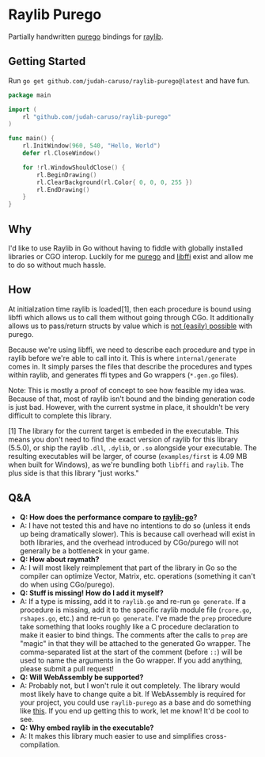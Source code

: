 # Raylib Purego

Partially handwritten [purego](https://github.com/ebitengine/purego) bindings for [raylib](https://www.raylib.com/).

## Getting Started

Run `go get github.com/judah-caruso/raylib-purego@latest` and have fun.

```go
package main

import (
	rl "github.com/judah-caruso/raylib-purego"
)

func main() {
	rl.InitWindow(960, 540, "Hello, World")
	defer rl.CloseWindow()

	for !rl.WindowShouldClose() {
		rl.BeginDrawing()
		rl.ClearBackground(rl.Color{ 0, 0, 0, 255 })
		rl.EndDrawing()
	}
}
```

## Why

I'd like to use Raylib in Go without having to fiddle with globally installed libraries or CGO interop. Luckily for me [purego](https://github.com/ebitengine/purego) and [libffi](https://github.com/judah-caruso/ffi-embeded) exist and allow me to do so without much hassle.

## How

At initialzation time raylib is loaded[1], then each procedure is bound using libffi which allows us to call them without going through CGo. It additionally allows us to pass/return structs by value which is [not (easily) possible](https://github.com/ebitengine/purego/issues/237) with purego.

Because we're using libffi, we need to describe each procedure and type in raylib before we're able to call into it. This is where `internal/generate` comes in. It simply parses the files that describe the procedures and types within raylib, and generates ffi types and Go wrappers (`*.gen.go` files).

Note: This is mostly a proof of concept to see how feasible my idea was. Because of that, most of raylib isn't bound and the binding generation code is just bad. However, with the current systme in place, it shouldn't be very difficult to complete this library.

[1] The library for the current target is embeded in the executable. This means you don't need to find the exact version of raylib for this library (5.5.0), or ship the raylib `.dll`, `.dylib`, or `.so` alongside your executable. The resulting executables will be larger, of course (`examples/first` is 4.09 MB when built for Windows), as we're bundling both `libffi` and `raylib`. The plus side is that this library "just works."

## Q&A

- **Q: How does the performance compare to [raylib-go](github.com/gen2brain/raylib-go)?**
- A: I have not tested this and have no intentions to do so (unless it ends up being dramatically slower). This is because call overhead will exist in both libraries, and the overhead introduced by CGo/purego will not generally be a bottleneck in your game.
- **Q: How about raymath?**
- A: I will most likely reimplement that part of the library in Go so the compiler can optimize Vector, Matrix, etc. operations (something it can't do when using CGo/purego).
- **Q: Stuff is missing! How do I add it myself?**
- A: If a type is missing, add it to `raylib.go` and re-run `go generate`. If a procedure is missing, add it to the specific raylib module file (`rcore.go`, `rshapes.go`, etc.) and re-run `go generate`. I've made the `prep` procedure take something that looks roughly like a C procedure declaration to make it easier to bind things. The comments after the calls to `prep` are "magic" in that they will be attached to the generated Go wrapper. The comma-separated list at the start of the comment (before `::`) will be used to name the arguments in the Go wrapper. If you add anything, please submit a pull request!
- **Q: Will WebAssembly be supported?**
- A: Probably not, but I won't rule it out completely. The library would most likely have to change quite a bit. If WebAssembly is required for your project, you could use `raylib-purego` as a base and do something like [this](https://github.com/gen2brain/raylib-go/issues/356#issuecomment-1967521031). If you end up getting this to work, let me know! It'd be cool to see.
- **Q: Why embed raylib in the executable?**
- A: It makes this library much easier to use and simplifies cross-compilation.
